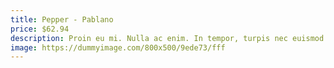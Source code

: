 ```yaml
---
title: Pepper - Pablano
price: $62.94
description: Proin eu mi. Nulla ac enim. In tempor, turpis nec euismod scelerisque, quam turpis adipiscing lorem, vitae mattis nibh ligula nec sem.
image: https://dummyimage.com/800x500/9ede73/fff
---
```

